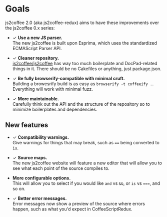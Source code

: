# Goals

js2coffee 2.0 (aka js2coffee-redux) aims to have these improvements over the
js2coffee 0.x series:

 * ✓ __Use a new JS parser.__<br>
   The new js2coffee is built upon Esprima, which uses the standardized 
   ECMAScript Parser API.

 * ✓ __Cleaner repository.__<br>
   [js2coffee/js2coffee] has way too much boilerplate and DocPad-related things 
   in it. There should be no Cakefiles or anything, just package.json.

 * ✓ __Be fully browserify-compatible with minimal cruft.__<br>
   Building a browesrify build is as easy as `browserify -t coffeeify .`.  
   Everything will work with minimal fuzz.

 * ✓ __More maintainable.__<br>
   Carefully think out the API and the structure of the repository so to 
   minimize boilerplates and dependencies.

## New features

 - ✓ __Compatibility warnings.__<br>
   Give warnings for things that may break, such as `==` being converted to 
   `is`.
 
 - ✓ __Source maps.__<br>
   The new js2coffee website will feature a new editor that will allow you to 
   see what each point of the source compiles to.

 - __More configurable options.__<br>
   This will allow you to select if you would like `and` vs `&&`, or `is` vs
   `===`, and so on.

 - ✓ __Better error messages.__<br>
   Error messages now show a preview of the source where errors happen, such as 
   what you'd expect in CoffeeScriptRedux.

[js2coffee/js2coffee]: https://github.com/js2coffee/js2coffee
